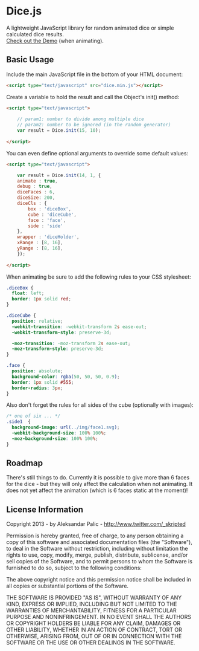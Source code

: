 Dice.js
=======================================

A lightweight JavaScript library for random animated dice or simple calculated dice results.<br />
<a href="http://skripted.github.com/dice.js/demo/" target="_blank">Check out the Demo</a> (when animating).

Basic Usage
---------------------------------------

Include the main JavaScript file in the bottom of your HTML document:
```html
<script type="text/javascript" src="dice.min.js"></script>
```
Create a variable to hold the result and call the Object's init() method:
```html
<script type="text/javascript">
                 
    // param1: number to divide among multiple dice
    // param2: number to be ignored (in the random generator)
    var result = Dice.init(15, 10);
  
</script>
```    
You can even define optional arguments to override some default values:
```html
<script type="text/javascript">

    var result = Dice.init(14, 1, {
	animate : true,
	debug : true, 
	diceFaces : 6,
	diceSize: 200,
	diceCls : { 
	    box : 'diceBox', 
	    cube : 'diceCube',
	    face : 'face',
	    side : 'side'
	},
	wrapper : 'diceHolder',
	xRange : [8, 16],
	yRange : [8, 16],
    });
  
</script>
```
When animating be sure to add the following rules to your CSS stylesheet:
```css
.diceBox {
  float: left;
  border: 1px solid red;
}

.diceCube {
  position: relative;
  -webkit-transition: -webkit-transform 2s ease-out;
  -webkit-transform-style: preserve-3d;

  -moz-transition: -moz-transform 2s ease-out;
  -moz-transform-style: preserve-3d;
}

.face {
  position: absolute;
  background-color: rgba(50, 50, 50, 0.9);
  border: 1px solid #555;
  border-radius: 3px;
}   
```
Also don't forget the rules for all sides of the cube (optionally with images):
```css
/* one of six ... */
.side1  {
  background-image: url(../img/face1.svg);
  -webkit-background-size: 100% 100%;
  -moz-background-size: 100% 100%;
}
```
Roadmap
---------------------------------------

There's still things to do. Currently it is possible to give more than 6 faces for the dice - 
but they will only affect the calculation when not animating. 
It does not yet affect the animation (which is 6 faces static at the moment)!

License Information
---------------------------------------
Copyright 2013 - by Aleksandar Palic - http://www.twitter.com/_skripted


Permission is hereby granted, free of charge, to any person obtaining
a copy of this software and associated documentation files (the
"Software"), to deal in the Software without restriction, including
without limitation the rights to use, copy, modify, merge, publish,
distribute, sublicense, and/or sell copies of the Software, and to
permit persons to whom the Software is furnished to do so, subject to
the following conditions:

The above copyright notice and this permission notice shall be
included in all copies or substantial portions of the Software.

THE SOFTWARE IS PROVIDED "AS IS", WITHOUT WARRANTY OF ANY KIND,
EXPRESS OR IMPLIED, INCLUDING BUT NOT LIMITED TO THE WARRANTIES OF
MERCHANTABILITY, FITNESS FOR A PARTICULAR PURPOSE AND
NONINFRINGEMENT. IN NO EVENT SHALL THE AUTHORS OR COPYRIGHT HOLDERS BE
LIABLE FOR ANY CLAIM, DAMAGES OR OTHER LIABILITY, WHETHER IN AN ACTION
OF CONTRACT, TORT OR OTHERWISE, ARISING FROM, OUT OF OR IN CONNECTION
WITH THE SOFTWARE OR THE USE OR OTHER DEALINGS IN THE SOFTWARE.
